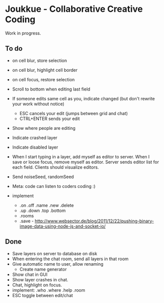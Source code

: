 # Joukkue - Collaborative Creative Coding

Work in progress.

## To do

* on cell blur, store selection
* on cell blur, highlight cell border
* on cell focus, restore selection
* Scroll to bottom when editing last field

* If someone edits same cell as you, indicate changed (but don't rewrite your work without notice)
  * ESC cancels your edit (jumps between grid and chat)
  * CTRL+ENTER sends your edit
* Show where people are editing
* Indicate crashed layer
* Indicate disabled layer
* When I start typing in a layer, add myself as editor to server. When I save or loose focus, remove myself as editor. Server sends editor list for each field. Clients should visualize editors.

* Send noiseSeed, randomSeed
* Meta: code can listen to coders coding :)

* implement
  * .on .off .name .new .delete
  * .up .down .top .bottom
  * .rooms
  * .save - http://www.websector.de/blog/2011/12/22/pushing-binary-image-data-using-node-js-and-socket-io/

## Done

* Save layers on server to database on disk
* When entering the chat room, send all layers in that room
* Give automatic name to user, allow renaming
  * Create name generator
* Show chat in GUI
* Show layer crashes in chat.
* Chat, highlight on focus.
* implement: .who .where .help .room
* ESC toggle between edit/chat
